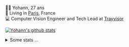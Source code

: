 <p>
  👨🏻 <bold>Yohann</bold>, 27 ans<br/>
  💼 Living in <a href="https://www.google.com/maps?q=paris">Paris</a>, France<br/>
  💻 Computer Vision Engineer and Tech Lead at <a href="https://trayvisor.com/">Trayvisor</a><br/>
</p>

<a href="https://github.com/anuraghazra/github-readme-stats"><img align="center" src="https://github-readme-stats-go94hl40s-yohann84l.vercel.app//api?username=yohann84L&show_icons=true&include_all_commits=true" alt="Yohann's github stats" /> </a>


<details>
  <summary>Some stats ...</summary><br/>
  

<!--START_SECTION:waka-->
![Code Time](http://img.shields.io/badge/Code%20Time-94%20hrs%2025%20mins-blue)

![Profile Views](http://img.shields.io/badge/Profile%20Views-0-blue)

**🐱 My GitHub Data** 

> 🏆 1,056 Contributions in the Year 2022
 > 
> 📦 440.5 kB Used in GitHub's Storage 
 > 
> 🚫 Not Opted to Hire
 > 
> 📜 23 Public Repositories 
 > 
> 🔑 21 Private Repositories  
 > 
**I'm an Early 🐤** 

```text
🌞 Morning    328 commits    ████████░░░░░░░░░░░░░░░░░   32.93% 
🌆 Daytime    560 commits    ██████████████░░░░░░░░░░░   56.22% 
🌃 Evening    107 commits    ██░░░░░░░░░░░░░░░░░░░░░░░   10.74% 
🌙 Night      1 commits      ░░░░░░░░░░░░░░░░░░░░░░░░░   0.1%

```
📅 **I'm Most Productive on Thursday** 

```text
Monday       183 commits    ████░░░░░░░░░░░░░░░░░░░░░   18.37% 
Tuesday      176 commits    ████░░░░░░░░░░░░░░░░░░░░░   17.67% 
Wednesday    178 commits    ████░░░░░░░░░░░░░░░░░░░░░   17.87% 
Thursday     219 commits    █████░░░░░░░░░░░░░░░░░░░░   21.99% 
Friday       217 commits    █████░░░░░░░░░░░░░░░░░░░░   21.79% 
Saturday     14 commits     ░░░░░░░░░░░░░░░░░░░░░░░░░   1.41% 
Sunday       9 commits      ░░░░░░░░░░░░░░░░░░░░░░░░░   0.9%

```


📊 **This Week I Spent My Time On** 

```text
⌚︎ Time Zone: Europe/Paris

💬 Programming Languages: 
JavaScript               5 hrs 11 mins       ███████████░░░░░░░░░░░░░░   46.71% 
Python                   4 hrs 24 mins       ██████████░░░░░░░░░░░░░░░   39.65% 
HTTP Request             1 hr 6 mins         ██░░░░░░░░░░░░░░░░░░░░░░░   9.97% 
YAML                     15 mins             ░░░░░░░░░░░░░░░░░░░░░░░░░   2.38% 
Other                    5 mins              ░░░░░░░░░░░░░░░░░░░░░░░░░   0.89%

🔥 Editors: 
PyCharm                  5 hrs 32 mins       ████████████░░░░░░░░░░░░░   49.82% 
WebStorm                 5 hrs 11 mins       ███████████░░░░░░░░░░░░░░   46.79% 
VS Code                  22 mins             ░░░░░░░░░░░░░░░░░░░░░░░░░   3.39%

💻 Operating System: 
Mac                      11 hrs 6 mins       █████████████████████████   100.0%

```

**I Mostly Code in Python** 

```text
Python                   18 repos            ██████████████░░░░░░░░░░░   56.25% 
Java                     6 repos             ████░░░░░░░░░░░░░░░░░░░░░   18.75% 
JavaScript               2 repos             █░░░░░░░░░░░░░░░░░░░░░░░░   6.25% 
R                        2 repos             █░░░░░░░░░░░░░░░░░░░░░░░░   6.25% 
HTML                     1 repo              ░░░░░░░░░░░░░░░░░░░░░░░░░   3.12%

```



 Last Updated on 17/09/2022 02:33:19 UTC
<!--END_SECTION:waka-->
